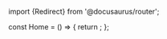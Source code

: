 import {Redirect} from '@docusaurus/router';

const Home = () => {
  return <Redirect to="/codebrowser/ClickHouse/src/index.html" />;
};
